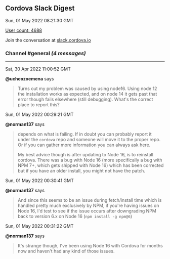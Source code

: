 ## Cordova Slack Digest
Sun, 01 May 2022 08:21:30 GMT

[User count: 4688](https://cordova.slack.com/)


Join the conversation at [slack.cordova.io](http://slack.cordova.io/)

### __Channel #general__ _(4 messages)_
---

Sat, 30 Apr 2022 11:00:52 GMT

__@ucheozoemena__ says 
> Turns out my problem was caused by using node16. Using node 12 the installation works as expected, and on node 14 it gets past that error though fails elsewhere (still debugging). What's the correct place to report this?
> 

Sun, 01 May 2022 00:29:21 GMT

__@norman137__ says 
> depends on what is failing. If in doubt you can probably report it under the `cordova` repo and someone will move it to the proper repo. Or if you can gather more information you can always ask here.
> 
> My best advice though is after updating to Node 16, is to reinstall cordova. There was a bug with Node 16 (more specifically a bug with NPM 7+, which gets shipped with Node 16) which has been corrected but if you have an older install, you might not have the patch.
> 

Sun, 01 May 2022 00:30:41 GMT

__@norman137__ says 
> And since this seems to be an issue during fetch/install time which is handled pretty much exclusively by NPM, if you're having issues on Node 16, I'd test to see if the issue occurs after downgrading NPM back to version 6.x on Node 16 (`npm install -g npm@6`)
> 

Sun, 01 May 2022 00:31:22 GMT

__@norman137__ says 
> It's strange though, I've been using Node 16 with Cordova for months now and haven't had any kind of those issues.
> 
